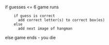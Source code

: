 if guesses <= 6
    game runs

        if guess is correct
          add correct letter(s) to correct box(es)
        else
          add next image of hangman
              
else
    game ends - you die